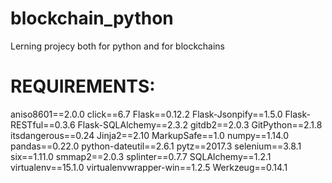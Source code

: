 # blockchain_python
Lerning projecy both for python and for blockchains

REQUIREMENTS:
============================
aniso8601==2.0.0
click==6.7
Flask==0.12.2
Flask-Jsonpify==1.5.0
Flask-RESTful==0.3.6
Flask-SQLAlchemy==2.3.2
gitdb2==2.0.3
GitPython==2.1.8
itsdangerous==0.24
Jinja2==2.10
MarkupSafe==1.0
numpy==1.14.0
pandas==0.22.0
python-dateutil==2.6.1
pytz==2017.3
selenium==3.8.1
six==1.11.0
smmap2==2.0.3
splinter==0.7.7
SQLAlchemy==1.2.1
virtualenv==15.1.0
virtualenvwrapper-win==1.2.5
Werkzeug==0.14.1

